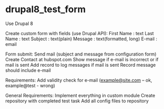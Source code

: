 # drupal8_test_form

Use Drupal 8

Create custom form with fields (use Drupal API):
First Name : text
Last Name : text
Subject : text(plain)
Message : text(formatted, long)
E-mail : email

Form submit:
Send mail (subject and message from configuration form)
Create Contact at hubspot.com
Show message if e-mail is incorrect or if mail is sent
Add record to log messages if mail is sent
Record message should include e-mail 

Requirements:
Add validity check for e-mail
(example@site.com – ok, example@test - wrong) 

General Requirements:
Implement everything in custom module
Create repository with completed test task
Add all config files to repository
